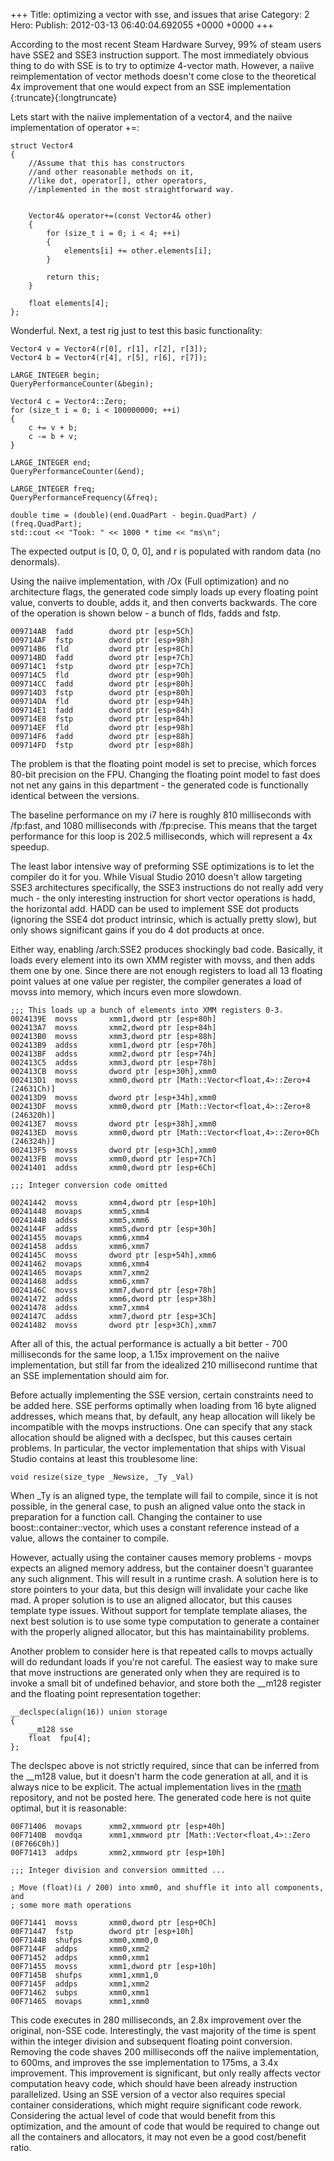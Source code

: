+++
Title: optimizing a vector with sse, and issues that arise
Category: 2
Hero: 
Publish: 2012-03-13 06:40:04.692055 +0000 +0000
+++

According to the most recent Steam Hardware Survey, 99% of steam users have SSE2 and SSE3
instruction support. The most immediately obvious thing to do with SSE is to try to optimize
4-vector math. However, a naiive reimplementation of vector methods doesn't come close to the theoretical 4x improvement that one would expect from an SSE implementation {:truncate}{:longtruncate}

Lets start with the naiive implementation of a vector4, and the naiive implementation of 
operator +=:

~~~~"cpp"
struct Vector4
{
	//Assume that this has constructors
	//and other reasonable methods on it,
	//like dot, operator[], other operators, 
	//implemented in the most straightforward way.


	Vector4& operator+=(const Vector4& other)
	{
		for (size_t i = 0; i < 4; ++i)
		{
			elements[i] += other.elements[i];
		}

		return this;
	}
	
	float elements[4];	
};

~~~~

Wonderful. Next, a test rig just to test this basic functionality:

~~~~"cpp"
Vector4 v = Vector4(r[0], r[1], r[2], r[3]);
Vector4 b = Vector4(r[4], r[5], r[6], r[7]);

LARGE_INTEGER begin;
QueryPerformanceCounter(&begin);

Vector4 c = Vector4::Zero;
for (size_t i = 0; i < 100000000; ++i)
{
	c += v + b;
	c -= b + v;
}

LARGE_INTEGER end;
QueryPerformanceCounter(&end);

LARGE_INTEGER freq;
QueryPerformanceFrequency(&freq);

double time = (double)(end.QuadPart - begin.QuadPart) / (freq.QuadPart);
std::cout << "Took: " << 1000 * time << "ms\n";
~~~~

The expected output is [0, 0, 0, 0], and r is populated with random data (no denormals). 

Using the naiive implementation, with /Ox (Full optimization) and no architecture flags, 
the generated code simply loads up every floating point value, converts to double, adds it, and
then converts backwards. The core of the operation is shown below - a bunch of flds, fadds and fstp. 

~~~~
009714AB  fadd        dword ptr [esp+5Ch]  
009714AF  fstp        dword ptr [esp+98h]  
009714B6  fld         dword ptr [esp+8Ch]  
009714BD  fadd        dword ptr [esp+7Ch]  
009714C1  fstp        dword ptr [esp+7Ch]  
009714C5  fld         dword ptr [esp+90h]  
009714CC  fadd        dword ptr [esp+80h]  
009714D3  fstp        dword ptr [esp+80h]  
009714DA  fld         dword ptr [esp+94h]  
009714E1  fadd        dword ptr [esp+84h]  
009714E8  fstp        dword ptr [esp+84h]  
009714EF  fld         dword ptr [esp+98h]  
009714F6  fadd        dword ptr [esp+88h]  
009714FD  fstp        dword ptr [esp+88h]  
~~~~

The problem is that the floating point model is set to precise, which forces 
80-bit precision on the FPU. Changing the floating point model to fast does 
not net any gains in this department - the generated code is functionally
identical between the versions.

The baseline performance on my i7 here is roughly 810 milliseconds with /fp:fast, and 1080
milliseconds with /fp:precise. This means that the target performance for this loop is 202.5
milliseconds, which will represent a 4x speedup. 

The least labor intensive way of preforming SSE optimizations is to let the compiler do it for
you. While Visual Studio 2010 doesn't allow targeting SSE3 architectures specifically, the 
SSE3 instructions do not really add very much - the only interesting instruction for 
short vector operations is hadd, the horizontal add. HADD can be used to implement
SSE dot products (ignoring the SSE4 dot product intrinsic, which is actually pretty slow), 
but only shows significant gains if you do 4 dot products at once. 

Either way, enabling /arch:SSE2 produces shockingly bad code. Basically, it loads every
element into its own XMM register with movss, and then adds them one by one. Since there
are not enough registers to load all 13 floating point values at one value per register,
the compiler generates a load of movss into memory, which incurs even more slowdown.

~~~~
;;; This loads up a bunch of elements into XMM registers 0-3.
0024139E  movss       xmm1,dword ptr [esp+80h]  
002413A7  movss       xmm2,dword ptr [esp+84h]  
002413B0  movss       xmm3,dword ptr [esp+88h]  
002413B9  addss       xmm1,dword ptr [esp+70h]  
002413BF  addss       xmm2,dword ptr [esp+74h]  
002413C5  addss       xmm3,dword ptr [esp+78h]  
002413CB  movss       dword ptr [esp+30h],xmm0  
002413D1  movss       xmm0,dword ptr [Math::Vector<float,4>::Zero+4 (24631Ch)]  
002413D9  movss       dword ptr [esp+34h],xmm0  
002413DF  movss       xmm0,dword ptr [Math::Vector<float,4>::Zero+8 (246320h)]  
002413E7  movss       dword ptr [esp+38h],xmm0  
002413ED  movss       xmm0,dword ptr [Math::Vector<float,4>::Zero+0Ch (246324h)]  
002413F5  movss       dword ptr [esp+3Ch],xmm0  
002413FB  movss       xmm0,dword ptr [esp+7Ch]  
00241401  addss       xmm0,dword ptr [esp+6Ch]  

;;; Integer conversion code omitted 

00241442  movss       xmm4,dword ptr [esp+10h]  
00241448  movaps      xmm5,xmm4  
0024144B  addss       xmm5,xmm6  
0024144F  addss       xmm5,dword ptr [esp+30h]  
00241455  movaps      xmm6,xmm4  
00241458  addss       xmm6,xmm7  
0024145C  movss       dword ptr [esp+54h],xmm6  
00241462  movaps      xmm6,xmm4  
00241465  movaps      xmm7,xmm2  
00241468  addss       xmm6,xmm7  
0024146C  movss       xmm7,dword ptr [esp+78h]  
00241472  addss       xmm6,dword ptr [esp+38h]  
00241478  addss       xmm7,xmm4  
0024147C  addss       xmm7,dword ptr [esp+3Ch]  
00241482  movss       dword ptr [esp+3Ch],xmm7  
~~~~

After all of this, the actual performance is actually a bit better - 700 milliseconds 
for the same loop, a 1.15x improvement on the naiive implementation, but still 
far from the idealized 210 millisecond runtime that an SSE implementation should aim for.

Before actually implementing the SSE version, certain constraints need to be added here.
SSE performs optimally when loading from 16 byte aligned addresses, which means that, by 
default, any heap allocation will likely be incompatible with the movps instructions. One can
specify that any stack allocation should be aligned with a declspec, but this causes 
certain problems. In particular, the vector implementation that ships with Visual Studio 
contains at least this troublesome line:

~~~~"cpp"
void resize(size_type _Newsize, _Ty _Val)
~~~~

When _Ty is an aligned type, the template will fail to compile, since it is not possible, 
in the general case, to push an aligned value onto the stack in preparation for a function call.
Changing the container to use boost::container::vector, which uses a constant reference instead
of a value, allows the container to compile. 

However, actually using the container causes memory problems - movps expects an aligned 
memory address, but the container doesn't guarantee any such alignment. This will result 
in a runtime crash. A solution here is to store pointers to your data, but this design 
will invalidate your cache like mad. A proper solution is to use an aligned allocator, 
but this causes template type issues. Without support for template template aliases, the 
next best solution is to use some type computation to generate a container with the 
properly aligned allocator, but this has maintainability problems. 

Another problem to consider here is that repeated calls to movps actually will do redundant
loads if you're not careful. The easiest way to make sure that move instructions are generated
only when they are required is to invoke a small bit of undefined behavior, and store both the
__m128 register and the floating point representation together: 

~~~~"cpp"
__declspec(align(16)) union storage
{
	__m128 sse
	float  fpu[4];
};
~~~~

The declspec above is not strictly required, since that can be inferred from the __m128 value,
but it doesn't harm the code generation at all, and it is always nice to be explicit. The actual
implementation lives in the [rmath](https://bitbucket.org/rraawwrr/rmath) repository, and not
be posted here. The generated code here is not quite optimal, but it is reasonable:

~~~~
00F71406  movaps      xmm2,xmmword ptr [esp+40h]  
00F7140B  movdqa      xmm1,xmmword ptr [Math::Vector<float,4>::Zero (0F766C0h)]  
00F71413  addps       xmm2,xmmword ptr [esp+10h]  

;;; Integer division and conversion ommitted ...

; Move (float)(i / 200) into xmm0, and shuffle it into all components, and 
; some more math operations 

00F71441  movss       xmm0,dword ptr [esp+0Ch]  
00F71447  fstp        dword ptr [esp+10h]  
00F7144B  shufps      xmm0,xmm0,0  
00F7144F  addps       xmm0,xmm2  
00F71452  addps       xmm0,xmm1  
00F71455  movss       xmm1,dword ptr [esp+10h]  
00F7145B  shufps      xmm1,xmm1,0  
00F7145F  addps       xmm1,xmm2  
00F71462  subps       xmm0,xmm1  
00F71465  movaps      xmm1,xmm0  
~~~~

This code executes in 280 milliseconds, an 2.8x improvement over the original, non-SSE code. 
Interestingly, the vast majority of the time is spent within the integer division and subsequent
floating point conversion. Removing the code shaves 200 milliseconds off the naiive implementation, 
to 600ms, and improves the sse implementation to 175ms, a 3.4x improvement. This improvement 
is significant, but only really affects vector computation heavy code, which should have been 
already instruction parallelized. Using an SSE version of a vector also requires special 
container considerations, which might require significant code rework. Considering the 
actual level of code that would benefit from this optimization, and the amount of code
that would be required to change out all the containers and allocators, it may not even be a good
cost/benefit ratio.